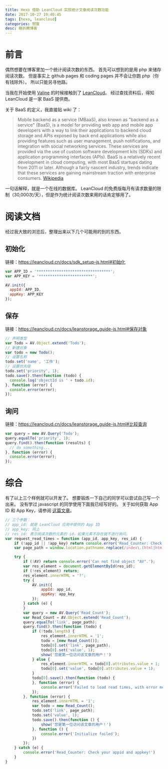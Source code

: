 ```yaml
---
title: Hexo 借助 LeanCloud 实现统计文章阅读次数功能
date: 2017-10-27 19:40:45
tags: [hexo, leancloud]
categories: 颓废
desc: 瞎折腾博客
---
```


# 前言

偶然想要在博客里加一个统计阅读次数的东西。
首先可以想到的是用 php 来储存阅读次数。
但是事实上 github pages 和 coding pages 并不会让你跑 php（你有钱除外）。
所以只能另寻他路。

当我在开始使用 [Valine](https://github.com/xCss/Valine) 的时候接触到了 [LeanCloud](https://leancloud.cn)。
经过查找资料后，得知 LeanCloud 是一家 BaaS 提供商。

关于 BaaS 的定义，我直接贴 wiki 了：

> Mobile backend as a service (MBaaS), also known as "backend as a service" (BaaS), is a model for providing web app and mobile app developers with a way to link their applications to backend cloud storage and APIs exposed by back end applications while also providing features such as user management, push notifications, and integration with social networking services. These services are provided via the use of custom software development kits (SDKs) and application programming interfaces (APIs). BaaS is a relatively recent development in cloud computing, with most BaaS startups dating from 2011 or later. Although a fairly nascent industry, trends indicate that these services are gaining mainstream traction with enterprise consumers.
> <span class="speaker">[Wikipedia](https://en.wikipedia.org/wiki/Mobile_backend_as_a_service)</span>

一句话解释，就是一个在线的数据库。
LeanCloud 的免费版每月有请求数量的限制（30,000次/天），但是作为统计阅读次数来用的话肯定够用了。

# 阅读文档

经过我大致的浏览后，整理出来以下几个可能用的到的东西。

## 初始化

链接：https://leancloud.cn/docs/sdk_setup-js.html#初始化

```javascript
var APP_ID = '*********************************';
var APP_KEY = '************************';

AV.init({
  appId: APP_ID,
  appKey: APP_KEY
});
```

## 保存

链接：https://leancloud.cn/docs/leanstorage_guide-js.html#保存对象

```javascript
// 声明类型
var Todo = AV.Object.extend('Todo');
// 新建对象
var todo = new Todo();
// 设置名称
todo.set('name', '工作');
// 设置优先级
todo.set('priority', 1);
todo.save().then(function (todo) {
  console.log('objectId is ' + todo.id);
}, function (error) {
  console.error(error);
});
```

## 询问

链接：https://leancloud.cn/docs/leanstorage_guide-js.html#比较查询

```javascript
var query = new AV.Query('Todo');
query.equalTo('priority', 1);
query.find().then(function (results) {
  // do something...
}, function (error) {
  console.error(error);
});
```

# 综合

有了以上三个样例就可以开发了。
想要锻炼一下自己的同学可以尝试自己写一个出来。
没有学过 javascript 的同学使用下面我已经写好的。
关于如何获取 App ID 和 App Key，请参阅 [这篇文章](https://valine.js.org/#/quickstart?id=获取appid和appkey)。

```javascript
// 三个参数：
// app_id: 就是 LeanCloud 应用中提供的 App ID
// app_key: 同上
// res_id: 表示阅读次数的元素的 id，如果元素不存在就不进行询问。
var request_read_times = function (app_id, app_key, res_id) {
	if (!app_id || !app_key) return console.error('Read_Counter: Check your appid and appkey!');
	var page_path = window.location.pathname.replace(/index\.(html|htm)$/,"")

	try {
		if (!AV) return console.error('Can not find object "AV".');
		var res_element = document.getElementById(res_id);
		if (!res_element) return;
		res_element.innerHTML = '?';
		try {
			AV.init({
				appId: app_id,
				appKey: app_key
			});
		} catch (e) {
		}
		var query = new AV.Query('Read_Count');
		var Read_Count = AV.Object.extend('Read_Count');
		query.equalTo('link', page_path);
		query.find().then(function (todo) {
			if (!todo.length) {
				res_element.innerHTML = '1';
				todo = [new Read_Count()];
				todo[0].set('link', page_path);
				todo[0].set('value', 1);
				show('您是第一位访问该文章的用户！')
			} else {
				res_element.innerHTML = todo[0].attributes.value + 1;
				todo[0].set('value', todo[0].attributes.value + 1);
			}
			todo[0].save().then(function (todo) {
			}, function (error) {
				console.error('Failed to load read times, with error message: ' + error.message);
			});
		}, function (error) {
			res_element.innerHTML = '1';
			var todo = new Read_Count();
			todo.set('link', page_path);
			todo.set('value', 1);
			todo.save().then(function () {
				show('您是第一位访问该文章的用户！')
			}, function () {
				console.error('Initialize failed');
			})
		});
	} catch (e) {
		console.error('Read_Counter: Check your appid and appkey!')
	}
}
```

